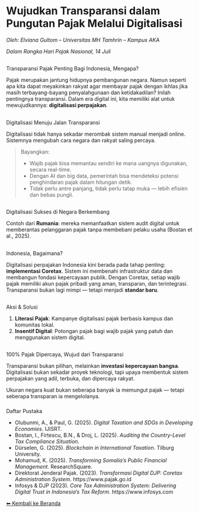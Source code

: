 <!DOCTYPE html>
<html lang="id">
<head>
  <meta charset="UTF-8">
  
  <link rel="stylesheet" href="style.css">
</head>
<body>
  <h1> Wujudkan Transparansi dalam Pungutan Pajak Melalui Digitalisasi</h1>
  <p><em>Oleh: Elviana Gultom – Universitas MH Tamhrin – Kampus AKA</em></p>
  <p><em>Dalam Rangka Hari Pajak Nasional, 14 Juli</em></p>

  <h2></h2> Transparansi Pajak Penting Bagi Indonesia, Mengapa?</h2>
  <p>Pajak merupakan jantung hidupnya pembangunan negara. Namun seperti apa kita dapat meyakinkan rakyat agar membayar pajak dengan ikhlas jika masih terbayang-bayang penyalahgunaan dan ketidakadilan? Inilah pentingnya transparansi. Dalam era digital ini, kita memiliki alat untuk mewujudkannya: <strong>digitalisasi perpajakan</strong>.</p>

  <h2></h2> Digitalisasi Menuju Jalan Transparansi</h2>
  <p>Digitalisasi tidak hanya sekadar merombak sistem manual menjadi online. Sistemnya mengubah cara negara dan rakyat saling percaya.</p>

  <blockquote>
    Bayangkan:  
    <ul>
      <li>Wajib pajak bisa memantau sendiri ke mana uangnya digunakan, secara real-time.</li>
      <li>Dengan AI dan big data, pemerintah bisa mendeteksi potensi penghindaran pajak dalam hitungan detik.</li>
      <li>Tidak perlu antre panjang, tidak perlu tatap muka — lebih efisien dan bebas pungli.</li>
    </ul>
  </blockquote>

  <h2></h2> Digitalisasi Sukses di Negara Berkembang</h2>
  <p>Contoh dari <strong>Rumania</strong>: mereka memanfaatkan sistem audit digital untuk memberantas pelanggaran pajak tanpa membebani pelaku usaha (Bostan et al., 2025).</p>

  <h2></h2> Indonesia, Bagaimana?</h2>
  <p>Digitalisasi perpajakan Indonesia kini berada pada tahap penting: <strong>implementasi Coretax</strong>. Sistem ini membenahi infrastruktur data dan membangun fondasi kepercayaan publik. Dengan Coretax, setiap wajib pajak memiliki akun pajak pribadi yang aman, transparan, dan terintegrasi. Transparansi bukan lagi mimpi — tetapi menjadi <strong>standar baru</strong>.</p>

  <h2></h2> Aksi & Solusi</h2>
  <ol>
    <li><strong>Literasi Pajak</strong>: Kampanye digitalisasi pajak berbasis kampus dan komunitas lokal.</li>
    <li><strong>Insentif Digital</strong>: Potongan pajak bagi wajib pajak yang patuh dan menggunakan sistem digital.</li>
  </ol>

  <h2></h2> 100% Pajak Dipercaya, Wujud dari Transparansi</h2>
  <p>Transparansi bukan pilihan, melainkan <strong>investasi kepercayaan bangsa</strong>. Digitalisasi bukan sekadar proyek teknologi, tapi upaya membentuk sistem perpajakan yang adil, terbuka, dan dipercaya rakyat.</p>
  <p></strong> Ukuran negara kuat bukan seberapa banyak ia memungut pajak — tetapi seberapa transparan ia mengelolanya. </strong></p>

  <h3></h3> Daftar Pustaka</h3>
  <ul>
    <li>Olubunmi, A., & Paul, G. (2025). <em>Digital Taxation and SDGs in Developing Economies</em>. IJISRT.</li>
    <li>Bostan, I., Firtescu, B.N., & Droj, L. (2025). <em>Auditing the Country-Level Tax Compliance Situation</em>.</li>
    <li>Dürselen, G. (2025). <em>Blockchain in International Taxation</em>. Tilburg University.</li>
    <li>Mohamud, K. (2025). <em>Transforming Somalia’s Public Financial Management</em>. ResearchSquare.</li>
    <li>Direktorat Jenderal Pajak. (2023). <em>Transformasi Digital DJP: Coretax Administration System</em>. https://www.pajak.go.id</li>
    <li>Infosys & DJP (2023). <em>Core Tax Administration System: Delivering Digital Trust in Indonesia’s Tax Reform</em>. https://www.infosys.com</li>
  </ul>

  <p><a href="index.html">⬅ Kembali ke Beranda</a></p>
</body>
</html>
